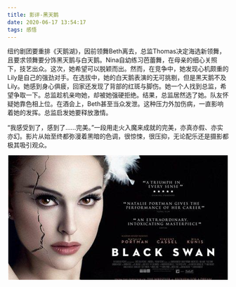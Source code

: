 ```yaml
---
title: 影评-黑天鹅
date: 2020-06-17 13:54:17
tags: 感悟
---
```


纽约剧团要重排《天鹅湖》，因前领舞Beth离去，总监Thomas决定海选新领舞，且要求领舞要分饰黑天鹅与白天鹅。Nina自幼练习芭蕾舞，在母亲的细心关照下，技艺出众。这次，她希望可以脱颖而出。然而，在竞争中，她发现心机颇重的Lily是自己的强劲对手。在选拔中，她的白天鹅表演的无可挑剔，但是黑天鹅不及Lily。她感到身心俱疲，回家还发现了背部的红斑与脚伤。她一个人找到总监，希望争取一下。总监趁机亲吻她，却被她强硬拒绝。结果，总监居然选了她。队友怀疑她靠色相上位。在酒会上，Beth甚至当众发泄。这种压力外加伤病，一直影响着她的发挥。总监启发她要释放激情。

“我感受到了，感到了……完美。”一段用走火入魔来成就的完美，亦真亦假、亦实亦幻。影片从始至终都弥漫着黑暗的色调，很惊悚，很压抑，无论配乐还是摄影都极其吸引观众。


<div align=center>

![](/img/heitiane.jpg)

</div>